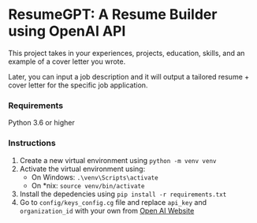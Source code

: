 # ResumeGPT: A Resume Builder using OpenAI API

This project takes in your experiences, projects, education, skills, and an example of a cover letter you wrote. 

Later, you can input a job description and it will output a tailored resume + cover letter for the specific job application.

### **Requirements**
Python 3.6 or higher

### **Instructions**
<ol>
    <li>Create a new virtual environment using <code>python -m venv venv</code></li>
    <li>Activate the virtual environment using:
        <ul>
            <li>On Windows: <code>.\venv\Scripts\activate</code></li>
            <li>On *nix: <code>source venv/bin/activate</code></li>
        </ul>
    </li>
    <li>Install the depedencies using <code>pip install -r requirements.txt</code></li>
    <li>Go to <code>config/keys_config.cg</code> file and replace <code>api_key</code> and <code>organization_id</code> with your own from <a href="https://platform.openai.com/account/api-keys">Open AI Website</a></li>
</ol>